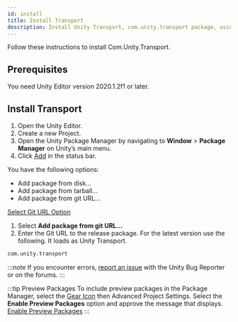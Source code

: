 ```yaml
---
id: install
title: Install Transport
description: Install Unity Transport, com.unity.transport package, using the Package Manager.
---
```


Follow these instructions to install Com.Unity.Transport.

## Prerequisites

You need Unity Editor version 2020.1.2f1 or later.

## Install Transport

1. Open the Unity Editor.
2. Create a new Project.
1. Open the Unity Package Manager by navigating to **Window** > **Package Manager** on Unity’s main menu.
1. Click [Add](/img/add.png) in the status bar.

  You have the following options:

   - Add package from disk...
   - Add package from tarball...
   - Add package from git URL...

  [Select Git URL Option](/img/install/install-git.png)

1. Select **Add package from git URL...**
1. Enter the Git URL to the release package. For the latest version use the following. It loads as Unity Transport.

  ```html
  com.unity.transport
  ```

:::note
If you encounter errors, [report an issue](https://unity3d.com/unity/qa/bug-reporting) with the Unity Bug Reporter or on the forums.
:::

:::tip Preview Packages
To include preview packages in the Package Manager, select the [Gear Icon](/img/gear.png) then Advanced Project Settings. Select the **Enable Preview Packages** option and approve the message that displays.
[Enable Preview Packages](/img/install/install-preview-pkg.png)
:::